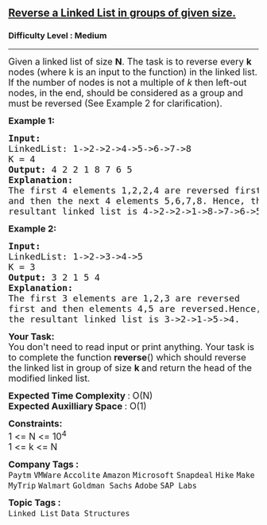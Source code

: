 <h2><a href="https://practice.geeksforgeeks.org/problems/reverse-a-linked-list-in-groups-of-given-size/1?page=1&category[]=Linked%20List&sortBy=submissions">Reverse a Linked List in groups of given size.</a></h2><h3>Difficulty Level : Medium</h3><hr><div class="problems_problem_content__Xm_eO"><p><span style="font-size:18px">Given a linked list of size <strong>N</strong>. The task is to reverse every <strong>k</strong> nodes (where k is an input to the function) in the linked list. If the number of nodes is not a multiple of&nbsp;<em>k</em>&nbsp;then left-out nodes, in the end, should be considered as a group and must be&nbsp;reversed (See Example 2 for clarification).</span></p>

<p><span style="font-size:18px"><strong>Example 1:</strong></span></p>

<pre><span style="font-size:18px"><strong>Input:
</strong>LinkedList: 1-&gt;2-&gt;2-&gt;4-&gt;5-&gt;6-&gt;7-&gt;8
K = 4
<strong>Output: </strong>4&nbsp;2&nbsp;2&nbsp;1&nbsp;8&nbsp;7&nbsp;6&nbsp;5 
<strong>Explanation:</strong> 
The first 4 elements 1,2,2,4 are reversed first 
and then the next 4 elements 5,6,7,8. Hence, the 
resultant linked list is 4-&gt;2-&gt;2-&gt;1-&gt;8-&gt;7-&gt;6-&gt;5.</span>
</pre>

<p><span style="font-size:18px"><strong>Example 2:</strong></span></p>

<pre><span style="font-size:18px"><strong>Input:
</strong>LinkedList: 1-&gt;2-&gt;3-&gt;4-&gt;5
K = 3
<strong>Output: </strong>3 2 1 5 4 
<strong>Explanation: </strong>
The first 3 elements are 1,2,3 are reversed 
first and then elements 4,5 are reversed.Hence, 
the resultant linked list is 3-&gt;2-&gt;1-&gt;5-&gt;4.</span>
</pre>

<p><span style="font-size:18px"><strong>Your Task:</strong><br>
You don't need to read input or print anything. Your task is to complete the function&nbsp;<strong>reverse</strong>() which should reverse the linked list in group of size <strong>k&nbsp;</strong>and return the head of the modified linked list.</span></p>

<p><span style="font-size:18px"><strong>Expected Time Complexity </strong>: O(N)<br>
<strong>Expected Auxilliary Space </strong>: O(1)</span></p>

<div><span style="font-size:18px"><strong>Constraints:</strong></span></div>

<div><span style="font-size:18px">1 &lt;= N &lt;= 10<sup>4</sup></span><br>
<span style="font-size:18px">1 &lt;= k &lt;= N</span></div>
</div><p><span style=font-size:18px><strong>Company Tags : </strong><br><code>Paytm</code>&nbsp;<code>VMWare</code>&nbsp;<code>Accolite</code>&nbsp;<code>Amazon</code>&nbsp;<code>Microsoft</code>&nbsp;<code>Snapdeal</code>&nbsp;<code>Hike</code>&nbsp;<code>MakeMyTrip</code>&nbsp;<code>Walmart</code>&nbsp;<code>Goldman Sachs</code>&nbsp;<code>Adobe</code>&nbsp;<code>SAP Labs</code>&nbsp;<br><p><span style=font-size:18px><strong>Topic Tags : </strong><br><code>Linked List</code>&nbsp;<code>Data Structures</code>&nbsp;